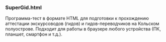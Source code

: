 ### SuperGid.html
Программа-тест в формате HTML для подготовки к прохождению аттестации экскурсоводов (гидов) и гидов-переводчиков на Кольском полуострове.
Подходит для работы в браузере любого устройства (ПК, планшет, смартфон и т.д.).
